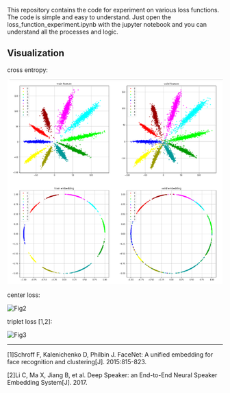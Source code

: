 This repository contains the code for experiment on various loss functions.
The code is simple and easy to understand. 
Just open the loss_function_experiment.ipynb with the jupyter notebook and you can understand all the processes and logic.

## Visualization

cross entropy:

![Fig1](./image/softmax.jpg)

center loss:

![Fig2](https://github.com/RDShi/loss_function/blob/master/image/center.jpg)

triplet loss [1,2]:

![Fig3](https://github.com/RDShi/loss_function/blob/master/image/triplet.jpg)


----
[1]Schroff F, Kalenichenko D, Philbin J. FaceNet: A unified embedding for face recognition and clustering[J]. 2015:815-823.

[2]Li C, Ma X, Jiang B, et al. Deep Speaker: an End-to-End Neural Speaker Embedding System[J]. 2017.

